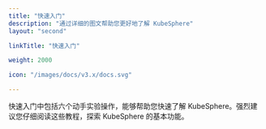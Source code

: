 ```yaml
---
title: "快速入门"
description: "通过详细的图文帮助您更好地了解 KubeSphere"
layout: "second"

linkTitle: "快速入门"

weight: 2000

icon: "/images/docs/v3.x/docs.svg"

---
```


快速入门中包括六个动手实验操作，能够帮助您快速了解 KubeSphere。强烈建议您仔细阅读这些教程，探索 KubeSphere 的基本功能。
